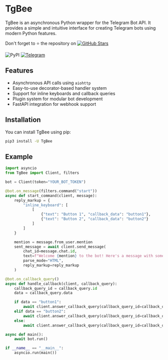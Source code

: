 # TgBee

TgBee is an asynchronous Python wrapper for the Telegram Bot API. It provides a simple and intuitive interface for creating Telegram bots using modern Python features.

Don't forget to ⭐ the repository on
[![GitHub Stars](https://img.shields.io/github/stars/x7007x/repository?style=social)](https://github.com/x7007x/TgBee/stargazers)

![PyPI](https://img.shields.io/pypi/v/TgBee?style=flat-square)
[![Telegram](https://img.shields.io/badge/Telegram-Join-blue?style=flat-square)](https://t.me/i88y8)

## Features

- Asynchronous API calls using `aiohttp`
- Easy-to-use decorator-based handler system
- Support for inline keyboards and callback queries
- Plugin system for modular bot development
- FastAPI integration for webhook support

## Installation

You can install TgBee using pip: 
```bash
pip3 install -U TgBee
```

## Example

```python
import asyncio
from TgBee import Client, filters

bot = Client(token="YOUR_BOT_TOKEN")

@bot.on_message(filters.command("start"))
async def start_command(client, message):
    reply_markup = {
        "inline_keyboard": [
            [
                {"text": "Button 1", "callback_data": "button1"},
                {"text": "Button 2", "callback_data": "button2"}
            ]
        ]
    }

    mention = message.from_user.mention
    sent_message = await client.send_message(
        chat_id=message.chat.id,
        text=f"Welcome {mention} to the bot! Here's a message with some buttons:",
        parse_mode="HTML",
        reply_markup=reply_markup
    )

@bot.on_callback_query()
async def handle_callback(client, callback_query):
    callback_query_id = callback_query.id
    data = callback_query.data

    if data == "button1":
        await client.answer_callback_query(callback_query_id=callback_query_id, text="You pressed Button 1!", show_alert=True)
    elif data == "button2":
        await client.answer_callback_query(callback_query_id=callback_query_id, text="You pressed Button 2!", show_alert=True)
    else:
        await client.answer_callback_query(callback_query_id=callback_query_id, text="Unknown button pressed", show_alert=True)

async def main():
    await bot.run()

if __name__ == "__main__":
    asyncio.run(main())
```
